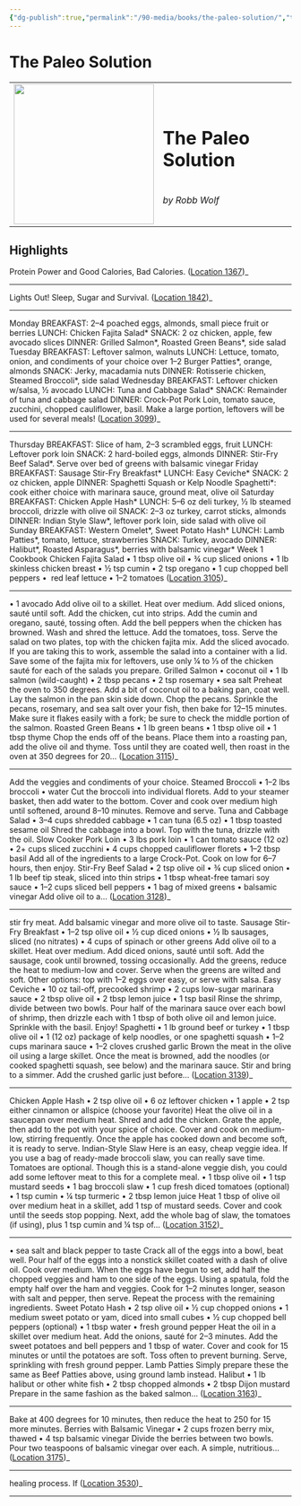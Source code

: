 ```yaml
---
{"dg-publish":true,"permalink":"/90-media/books/the-paleo-solution/","title":"The Paleo Solution","tags":["#book"]}
---
```


# The Paleo Solution

<table class="center"><tr>
<td style="text-align:left; width:250px;"><img style="width:250px" src="https://images-na.ssl-images-amazon.com/images/I/512lYPAxJML._SL200_.jpg"></img></td>
<td><h1>The Paleo Solution</h1> <br /> <i>by Robb Wolf</i></td>
</tr></table>

## Highlights
Protein Power and Good Calories, Bad Calories. ([Location 1367](https://readwise.io/to_kindle?action=open&asin=B00466H5MU&location=1367))_

----
Lights Out! Sleep, Sugar and Survival. ([Location 1842](https://readwise.io/to_kindle?action=open&asin=B00466H5MU&location=1842))_

----
Monday BREAKFAST: 2–4 poached eggs, almonds, small piece fruit or berries LUNCH: Chicken Fajita Salad* SNACK: 2 oz chicken, apple, few avocado slices DINNER: Grilled Salmon*, Roasted Green Beans*, side salad Tuesday BREAKFAST: Leftover salmon, walnuts LUNCH: Lettuce, tomato, onion, and condiments of your choice over 1–2 Burger Patties*, orange, almonds SNACK: Jerky, macadamia nuts DINNER: Rotisserie chicken, Steamed Broccoli*, side salad Wednesday BREAKFAST: Leftover chicken w/salsa, ½ avocado LUNCH: Tuna and Cabbage Salad* SNACK: Remainder of tuna and cabbage salad DINNER: Crock-Pot Pork Loin, tomato sauce, zucchini, chopped cauliflower, basil. Make a large portion, leftovers will be used for several meals! ([Location 3099](https://readwise.io/to_kindle?action=open&asin=B00466H5MU&location=3099))_

----
Thursday BREAKFAST: Slice of ham, 2–3 scrambled eggs, fruit LUNCH: Leftover pork loin SNACK: 2 hard-boiled eggs, almonds DINNER: Stir-Fry Beef Salad*. Serve over bed of greens with balsamic vinegar Friday BREAKFAST: Sausage Stir-Fry Breakfast* LUNCH: Easy Ceviche* SNACK: 2 oz chicken, apple DINNER: Spaghetti Squash or Kelp Noodle Spaghetti*: cook either choice with marinara sauce, ground meat, olive oil Saturday BREAKFAST: Chicken Apple Hash* LUNCH: 5–6 oz deli turkey, ½ lb steamed broccoli, drizzle with olive oil SNACK: 2–3 oz turkey, carrot sticks, almonds DINNER: Indian Style Slaw*, leftover pork loin, side salad with olive oil Sunday BREAKFAST: Western Omelet*, Sweet Potato Hash* LUNCH: Lamb Patties*, tomato, lettuce, strawberries SNACK: Turkey, avocado DINNER: Halibut*, Roasted Asparagus*, berries with balsamic vinegar* Week 1 Cookbook Chicken Fajita Salad • 1 tbsp olive oil • ¾ cup sliced onions • 1 lb skinless chicken breast • ½ tsp cumin • 2 tsp oregano • 1 cup chopped bell peppers •  red leaf lettuce • 1–2 tomatoes ([Location 3105](https://readwise.io/to_kindle?action=open&asin=B00466H5MU&location=3105))_

----
• 1 avocado Add olive oil to a skillet. Heat over medium. Add sliced onions, sauté until soft. Add the chicken, cut into strips. Add the cumin and oregano, sauté, tossing often. Add the bell peppers when the chicken has browned. Wash and shred the lettuce. Add the tomatoes, toss. Serve the salad on two plates, top with the chicken fajita mix. Add the sliced avocado. If you are taking this to work, assemble the salad into a container with a lid. Save some of the fajita mix for leftovers, use only ¼ to ⅓ of the chicken sauté for each of the salads you prepare. Grilled Salmon • coconut oil • 1 lb salmon (wild-caught) • 2 tbsp pecans • 2 tsp rosemary • sea salt Preheat the oven to 350 degrees. Add a bit of coconut oil to a baking pan, coat well. Lay the salmon in the pan skin side down. Chop the pecans. Sprinkle the pecans, rosemary, and sea salt over your fish, then bake for 12–15 minutes. Make sure it flakes easily with a fork; be sure to check the middle portion of the salmon. Roasted Green Beans • 1 lb green beans • 1 tbsp olive oil • 1 tbsp thyme Chop the ends off of the beans. Place them into a roasting pan, add the olive oil and thyme. Toss until they are coated well, then roast in the oven at 350 degrees for 20… ([Location 3115](https://readwise.io/to_kindle?action=open&asin=B00466H5MU&location=3115))_

----
Add the veggies and condiments of your choice. Steamed Broccoli • 1–2 lbs broccoli • water Cut the broccoli into individual florets. Add to your steamer basket, then add water to the bottom. Cover and cook over medium high until softened, around 8–10 minutes. Remove and serve. Tuna and Cabbage Salad • 3–4 cups shredded cabbage • 1 can tuna (6.5 oz) • 1 tbsp toasted sesame oil Shred the cabbage into a bowl. Top with the tuna, drizzle with the oil. Slow Cooker Pork Loin • 3 lbs pork loin • 1 can tomato sauce (12 oz) • 2+ cups sliced zucchini • 4 cups chopped cauliflower florets • 1–2 tbsp basil Add all of the ingredients to a large Crock-Pot. Cook on low for 6–7 hours, then enjoy. Stir-Fry Beef Salad • 2 tsp olive oil • ¾ cup sliced onion • 1 lb beef tip steak, sliced into thin strips • 1 tbsp wheat-free tamari soy sauce • 1–2 cups sliced bell peppers • 1 bag of mixed greens • balsamic vinegar Add olive oil to a… ([Location 3128](https://readwise.io/to_kindle?action=open&asin=B00466H5MU&location=3128))_

----
stir fry meat. Add balsamic vinegar and more olive oil to taste. Sausage Stir-Fry Breakfast • 1–2 tsp olive oil • ½ cup diced onions • ½ lb sausages, sliced (no nitrates) • 4 cups of spinach or other greens Add olive oil to a skillet. Heat over medium. Add diced onions, sauté until soft. Add the sausage, cook until browned, tossing occasionally. Add the greens, reduce the heat to medium-low and cover. Serve when the greens are wilted and soft. Other options: top with 1–2 eggs over easy, or serve with salsa. Easy Ceviche • 10 oz tail-off, precooked shrimp • 2 cups low-sugar marinara sauce • 2 tbsp olive oil • 2 tbsp lemon juice • 1 tsp basil Rinse the shrimp, divide between two bowls. Pour half of the marinara sauce over each bowl of shrimp, then drizzle each with 1 tbsp of both olive oil and lemon juice. Sprinkle with the basil. Enjoy! Spaghetti • 1 lb ground beef or turkey • 1 tbsp olive oil • 1 (12 oz) package of kelp noodles, or one spaghetti squash • 1–2 cups marinara sauce • 1–2 cloves crushed garlic Brown the meat in the olive oil using a large skillet. Once the meat is browned, add the noodles (or cooked spaghetti squash, see below) and the marinara sauce. Stir and bring to a simmer. Add the crushed garlic just before… ([Location 3139](https://readwise.io/to_kindle?action=open&asin=B00466H5MU&location=3139))_

----
Chicken Apple Hash • 2 tsp olive oil • 6 oz leftover chicken • 1 apple • 2 tsp either cinnamon or allspice (choose your favorite) Heat the olive oil in a saucepan over medium heat. Shred and add the chicken. Grate the apple, then add to the pot with your spice of choice. Cover and cook on medium-low, stirring frequently. Once the apple has cooked down and become soft, it is ready to serve. Indian-Style Slaw Here is an easy, cheap veggie idea. If you use a bag of ready-made broccoli slaw, you can really save time. Tomatoes are optional. Though this is a stand-alone veggie dish, you could add some leftover meat to this for a complete meal. • 1 tbsp olive oil • 1 tsp mustard seeds • 1 bag broccoli slaw • 1 cup fresh diced tomatoes (optional) • 1 tsp cumin • ¼ tsp turmeric • 2 tbsp lemon juice Heat 1 tbsp of olive oil over medium heat in a skillet, add 1 tsp of mustard seeds. Cover and cook until the seeds stop popping. Next, add the whole bag of slaw, the tomatoes (if using), plus 1 tsp cumin and ¼ tsp of… ([Location 3152](https://readwise.io/to_kindle?action=open&asin=B00466H5MU&location=3152))_

----
• sea salt and black pepper to taste Crack all of the eggs into a bowl, beat well. Pour half of the eggs into a nonstick skillet coated with a dash of olive oil. Cook over medium. When the eggs have begun to set, add half the chopped veggies and ham to one side of the eggs. Using a spatula, fold the empty half over the ham and veggies. Cook for 1–2 minutes longer, season with salt and pepper, then serve. Repeat the process with the remaining ingredients. Sweet Potato Hash • 2 tsp olive oil • ½ cup chopped onions • 1 medium sweet potato or yam, diced into small cubes • ½ cup chopped bell peppers (optional) • 1 tbsp water • fresh ground pepper Heat the oil in a skillet over medium heat. Add the onions, sauté for 2–3 minutes. Add the sweet potatoes and bell peppers and 1 tbsp of water. Cover and cook for 15 minutes or until the potatoes are soft. Toss often to prevent burning. Serve, sprinkling with fresh ground pepper. Lamb Patties Simply prepare these the same as Beef Patties above, using ground lamb instead. Halibut • 1 lb halibut or other white fish • 2 tbsp chopped almonds • 2 tbsp Dijon mustard Prepare in the same fashion as the baked salmon… ([Location 3163](https://readwise.io/to_kindle?action=open&asin=B00466H5MU&location=3163))_

----
Bake at 400 degrees for 10 minutes, then reduce the heat to 250 for 15 more minutes. Berries with Balsamic Vinegar • 2 cups frozen berry mix, thawed • 4 tsp balsamic vinegar Divide the berries between two bowls. Pour two teaspoons of balsamic vinegar over each. A simple, nutritious… ([Location 3175](https://readwise.io/to_kindle?action=open&asin=B00466H5MU&location=3175))_

----
healing process. If ([Location 3530](https://readwise.io/to_kindle?action=open&asin=B00466H5MU&location=3530))_

----
